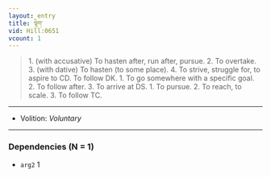 ```yaml
---
layout: entry
title: སྙེག་
vid: Hill:0651
vcount: 1
---
```

> 1\. (with accusative) To hasten after, run after, pursue\. 2\. To overtake\. 3\. (with dative) To hasten (to some place)\. 4\. To strive, struggle for, to aspire to CD\. To follow DK\. 1\. To go somewhere with a specific goal\. 2\. To follow after\. 3\. To arrive at DS\. 1\. To pursue\. 2\. To reach, to scale\. 3\. To follow TC\.

---
* Volition: _Voluntary_

---

### Dependencies (N = 1)
* `arg2` 1
